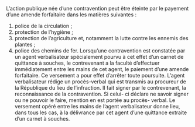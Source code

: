 L’action publique née d’une contravention peut être éteinte par le payement d’une amende forfaitaire dans les matières suivantes :
1. police de la circulation ;
2. protection de l’hygiène ;
3. protection de l’agriculture et, notamment la lutte contre les ennemis des plantes ;
4. police des chemins de fer.
Lorsqu’une contravention est constatée par un agent verbalisateur spécialement pourvu à cet effet d’un carnet de quittance à souches, le contrevenant a la faculté d’effectuer immédiatement entre les mains de cet agent, le paiement d’une amende forfaitaire. Ce versement a pour effet d’arrêter toute poursuite.
L’agent verbalisateur rédige un procès-verbal qui est transmis au procureur de la République du lieu de l’infraction.
Il fait signer par le contrevenant, la reconnaissance de la contravention. Si celui- ci déclare ne savoir signer ou ne pouvoir le faire, mention en est portée au procès- verbal.
Le versement opéré entre les mains de l’agent verbalisateur donne lieu, dans tous les cas, à la délivrance par cet agent d’une quittance extraite d’un carnet à souches.